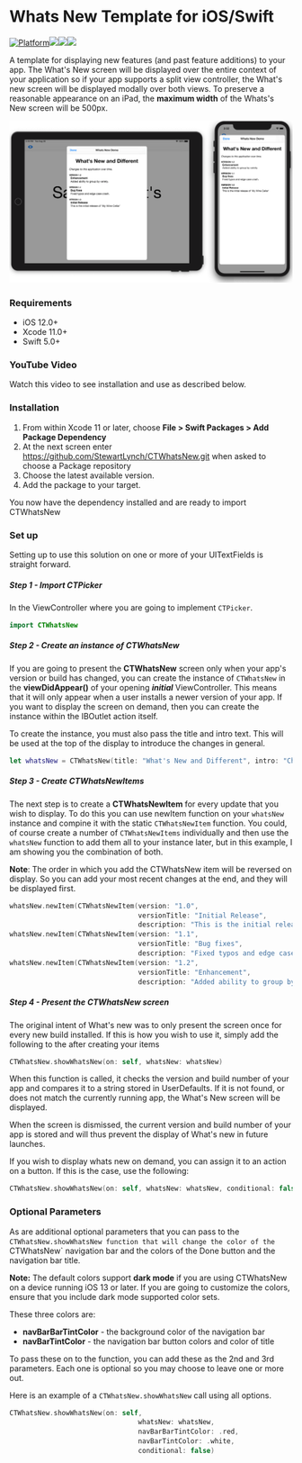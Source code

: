 # Whats New Template for iOS/Swift
[![Platform](http://img.shields.io/badge/platform-iOS-blue.svg?style=flat)](https://developer.apple.com/iphone/index.action)[![](http://img.shields.io/badge/language-Swift-brightgreen.svg?color=orange)](https://developer.apple.com/swift)![](https://img.shields.io/github/tag/stewartlynch/CTWhatsNew?style=flat)![](https://img.shields.io/github/last-commit/StewartLynch/CTWhatsNew)

A template for displaying new features (and past feature additions) to your app.
The What's New screen will be displayed over the entire context of your application so if your app supports a split view controller, the What's new screen will be displayed modally over both views.  To preserve a reasonable appearance on an iPad, the **maximum width** of the Whats's New screen will be 500px.

![SampleScreen](SampleScreen.png)

### Requirements
- iOS 12.0+
- Xcode 11.0+
- Swift 5.0+
### YouTube Video

Watch this video to see installation and use as described below.

### Installation

1. From within Xcode 11 or later, choose **File > Swift Packages > Add Package Dependency**
2. At the next screen enter https://github.com/StewartLynch/CTWhatsNew.git when asked to choose a Package repository
3. Choose the latest available version.
4. Add the package to your target.

You now have the dependency installed and are ready to import CTWhatsNew

### Set up

Setting up to use this solution on one or more of your UITextFields is straight forward.

##### Step 1 - Import CTPicker

In the ViewController where you are going to implement `CTPicker`.

```swift
import CTWhatsNew
```

##### Step 2 - Create an instance of CTWhatsNew
If you are going to present the **CTWhatsNew** screen only when your app's version or build has changed, you can create the instance of `CTWhatsNew` in the **viewDidAppear()** of your opening ***initial*** ViewController.  This means that it will only appear when a user installs a newer version of your app.  If you want to display the screen on demand, then you can create the instance within the IBOutlet action itself.

To create the instance, you must also pass the title and intro text.  This will be used at the top of the display to introduce the changes in general.

```swift
let whatsNew = CTWhatsNew(title: "What's New and Different", intro: "Changes to 'My Wine Cellar'")
```

##### Step 3 - Create CTWhatsNewItems

The next step is to create a **CTWhatsNewItem** for every update that you wish to display.  To do this you can  use newItem function on your `whatsNew` instance and compine it with the static `CTWhatsNewItem` function.  You could, of course create a number of `CTWhatsNewItems` individually and then use the `whatsNew` function to add them all to your instance later, but in this example, I am showing you the combination of both.

**Note**: The order in which you add the CTWhatsNew item will be reversed on display.  So you can add your most recent changes at the end, and they will be displayed first.

```swift
whatsNew.newItem(CTWhatsNewItem(version: "1.0",
                                versionTitle: "Initial Release",
                                description: "This is the initial release."))
whatsNew.newItem(CTWhatsNewItem(version: "1.1",
                                versionTitle: "Bug fixes",
                                description: "Fixed typos and edge case crash."))
whatsNew.newItem(CTWhatsNewItem(version: "1.2",
                                versionTitle: "Enhancement",
                                description: "Added ability to group by variety."))
```

##### Step 4 - Present the CTWhatsNew screen

The original intent of What's new was to only present the screen once for every new build installed.  If this is how you wish to use it, simply add the following to the after creating your items

```swift
CTWhatsNew.showWhatsNew(on: self, whatsNew: whatsNew)
```
When this function is called, it checks the version and build number of your app and compares it to a string stored in UserDefaults.  If it is not found, or does not match the currently running app, the What's New screen will be displayed.  

When the screen is dismissed, the current version and build number of your app is stored and will thus prevent the display of What's new in future launches.

If you wish to display whats new on demand, you can assign it to an action on a button.  If this is the case, use the following:
```swift
CTWhatsNew.showWhatsNew(on: self, whatsNew: whatsNew, conditional: false)
```
### Optional Parameters

As are additional optional parameters that you can pass to the `CTWhatsNew.showWhatsNew function that will change the color of the `CTWhatsNew` navigation bar and the colors of the Done button and the navigation bar title.  

**Note:** The default colors support **dark mode** if you are using CTWhatsNew on a device running iOS 13 or later.  If you are going to customize the colors, ensure that you include dark mode supported color sets.

These three colors are:

- **navBarBarTintColor** - the background color of the navigation bar
- **navBarTintColor** - the navigation bar button colors and color of title

To pass these on to the function, you can add these as the 2nd and 3rd parameters.  Each one is optional so you may choose to leave one or more out.

Here is an example of a `CTWhatsNew.showWhatsNew` call using all options.

```swift
CTWhatsNew.showWhatsNew(on: self,
                                whatsNew: whatsNew,
                                navBarBarTintColor: .red,
                                navBarTintColor: .white,
                                conditional: false)
```


